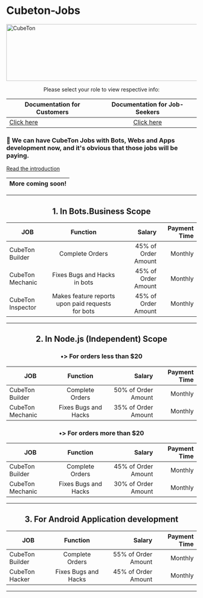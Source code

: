 # Cubeton-Jobs

<img src="https://i.ibb.co/YX4nSQX/20221021-204403.png" alt="CubeTon" height="150" width="1000"> 
<center>

Please select your role to view respective info:

| Documentation for Customers                 	|      Documentation for Job-Seekers     	|
|---------------------------------------------	|:--------------------------------------:	|
| <a href = "./customers.md"> Click here </a> 	| <a href = "./jobs.md"> Click here </a> 	|

</center>


<h3>🏢 We can have CubeTon Jobs with Bots, Webs and Apps development now, and it's obvious that those jobs will be paying. </h3>


[Read the introduction](./intro.md)

| More coming soon! | 
| -- |
<hr>
<center><h2> 1. In Bots.Business Scope </h2>

| JOB          	|                      Function                     	|              Salary 	|       Payment Time 	|
|--------------	|:-------------------------------------------------:	|--------------------:	|-------------------:	|
| CubeTon Builder   	|            Complete Orders           	| 45% of Order Amount 	|       Monthly      	|
| CubeTon Mechanic  	|     Fixes Bugs and Hacks in bots      	| 45% of Order Amount 	|       Monthly      	|
| CubeTon Inspector 	| Makes feature reports upon paid requests for bots 	| 45% of Order Amount 	|       Monthly      	|
<hr>
<h2> 2. In Node.js (Independent) Scope </h2>
  
  <h3> •> For orders less than $20 </h3>
  
  | JOB              	|       Function       	|              Salary 	|       Payment Time 	|
|------------------	|:--------------------:	|--------------------:	|-------------------:	|
| CubeTon Builder  	|    Complete Orders   	| 50% of Order Amount 	|       Monthly      	|
| CubeTon Mechanic 	| Fixes Bugs and Hacks 	| 35% of Order Amount 	|       Monthly      	| 
    
   <h3> •> For orders more than $20 </h3>
  
  
  | JOB              	|       Function       	|              Salary 	|       Payment Time 	|
|------------------	|:--------------------:	|--------------------:	|-------------------:	|
| CubeTon Builder  	|    Complete Orders   	| 45% of Order Amount 	|       Monthly      	|
| CubeTon Mechanic 	| Fixes Bugs and Hacks 	| 30% of Order Amount 	|       Monthly      	|
  <hr>
  
  <h2> 3. For Android Application development </h2>

  
  | JOB             	|       Function       	|              Salary 	|       Payment Time 	|
|-----------------	|:--------------------:	|--------------------:	|-------------------:	|
| CubeTon Builder 	|    Complete Orders   	| 55% of Order Amount 	|       Monthly      	|
| CubeTon Hacker  	| Fixes Bugs and Hacks 	| 45% of Order Amount 	|       Monthly      	|
  
  <hr>

